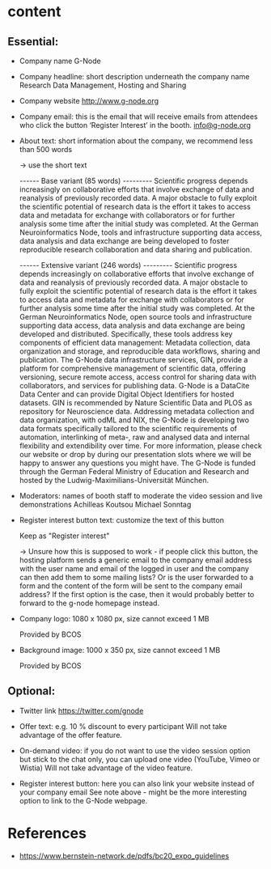 # content

## Essential:
- Company name
    G-Node

- Company headline: short description underneath the company name
    Research Data Management, Hosting and Sharing

- Company website
    http://www.g-node.org

- Company email: this is the email that will receive emails from attendees who click the button ‘Register Interest’ in the booth.
    info@g-node.org

- About text: short information about the company, we recommend less than 500 words

    -> use the short text

    ------ Base variant (85 words) ---------
    Scientific progress depends increasingly on collaborative efforts that involve exchange of data and reanalysis of previously recorded data. A major obstacle to fully exploit the scientific potential of research data is the effort it takes to access data and metadata for exchange with collaborators or for further analysis some time after the initial study was completed.
    At the German Neuroinformatics Node, tools and infrastructure supporting data access, data analysis and data exchange are being developed to foster reproducible research collaboration and data sharing and publication. 

    ------ Extensive variant (246 words) ---------
    Scientific progress depends increasingly on collaborative efforts that involve exchange of data and reanalysis of previously recorded data. A major obstacle to fully exploit the scientific potential of research data is the effort it takes to access data and metadata for exchange with collaborators or for further analysis some time after the initial study was completed.
    At the German Neuroinformatics Node, open source tools and infrastructure supporting data access, data analysis and data exchange are being developed and distributed. Specifically, these tools address key components of efficient data management: Metadata collection, data organization and storage, and reproducible data workflows, sharing and publication.
    The G-Node data infrastructure services, GIN, provide a platform for comprehensive management of scientific data, offering versioning, secure remote access, access control for sharing data with collaborators, and services for publishing data. G-Node is a DataCite Data Center and can provide Digital Object Identifiers for hosted datasets. GIN is recommended by Nature Scientific Data and PLOS as repository for Neuroscience data.
    Addressing metadata collection and data organization, with odML and NIX, the G-Node is developing two data formats specifically tailored to the scientific requirements of automation, interlinking of meta-, raw and analysed data and internal flexibility and extendibility over time.
    For more information, please check our website or drop by during our presentation slots where we will be happy to answer any questions you might have. 
    The G-Node is funded through the German Federal Ministry of Education and Research and hosted by the Ludwig-Maximilians-Universität München.

- Moderators: names of booth staff to moderate the video session and live demonstrations
    Achilleas Koutsou
    Michael Sonntag

- Register interest button text: customize the text of this button

    Keep as "Register interest"

    -> Unsure how this is supposed to work - if people click this button, the hosting platform sends a generic email to the company email address with the user name and email of the logged in user and the company can then add them to some mailing lists? Or is the user forwarded to a form and the content of the form will be sent to the company email address? If the first option is the case, then it would probably better to forward to the g-node homepage instead. 

- Company logo: 1080 x 1080 px, size cannot exceed 1 MB

    Provided by BCOS

- Background image: 1000 x 350 px, size cannot exceed 1 MB

    Provided by BCOS

## Optional:
- Twitter link
    https://twitter.com/gnode

- Offer text: e.g. 10 % discount to every participant
    Will not take advantage of the offer feature.

- On-demand video: if you do not want to use the video session option but stick to the chat only, you can upload one video (YouTube, Vimeo or Wistia)
    Will not take advantage of the video feature.

- Register interest button: here you can also link your website instead of your company email
    See note above - might be the more interesting option to link to the G-Node webpage.

# References
- https://www.bernstein-network.de/pdfs/bc20_expo_guidelines

